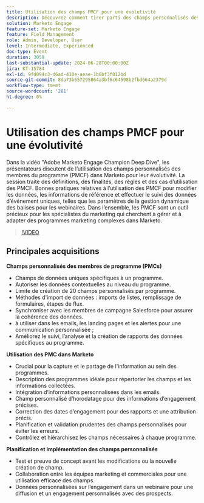 ```yaml
---
title: Utilisation des champs PMCF pour une évolutivité
description: Découvrez comment tirer parti des champs personnalisés des membres du programme (PMCF) dans Marketo pour une évolutivité, y compris les bonnes pratiques de gestion des données, de communication personnalisée et de reporting précis, comme expliqué dans la vidéo de présentation approfondie de Adobe Marketo Engage.
solution: Marketo Engage
feature-set: Marketo Engage
feature: Field Management
role: Admin, Developer, User
level: Intermediate, Experienced
doc-type: Event
duration: 3059
last-substantial-update: 2024-06-28T00:00:00Z
jira: KT-15784
exl-id: 9fd094c3-d6ad-410e-aeae-1b6bf3f012bd
source-git-commit: 8da73b657295864a3bf6c64598b2fbd664a2379d
workflow-type: tm+mt
source-wordcount: '281'
ht-degree: 0%

---
```


# Utilisation des champs PMCF pour une évolutivité

Dans la vidéo &quot;Adobe Marketo Engage Champion Deep Dive&quot;, les présentateurs discutent de l’utilisation des champs personnalisés des membres du programme (PMCF) dans Marketo pour leur évolutivité. La session traite des définitions, des finalités, des règles et des cas d’utilisation des PMCF. Bonnes pratiques relatives à l’utilisation des PMCF pour modifier les données, les informations de référence et effectuer le suivi des données d’événement uniques, telles que les paramètres de la gestion dynamique des balises pour les webinaires. Dans l’ensemble, les PMCF sont un outil précieux pour les spécialistes du marketing qui cherchent à gérer et à adapter des programmes marketing complexes dans Marketo.

>[!VIDEO](https://video.tv.adobe.com/v/3430531/?learn=on)

## Principales acquisitions

**Champs personnalisés des membres de programme (PMCs)**

* Champs de données uniques spécifiques à un programme.
* Autoriser les données contextuelles au niveau du programme.
* Limite de création de 20 champs personnalisés par programme.
* Méthodes d&#39;import de données : imports de listes, remplissage de formulaires, étapes de flux.
* Synchroniser avec les membres de campagne Salesforce pour assurer la cohérence des données.
* à utiliser dans les emails, les landing pages et les alertes pour une communication personnalisée ;
* Améliorez le suivi, l’analyse et la création de rapports des données spécifiques au programme.

**Utilisation des PMC dans Marketo**

* Crucial pour la capture et le partage de l&#39;information au sein des programmes.
* Description des programmes idéale pour répertorier les champs et les informations collectées.
* Intégration d’informations personnalisées dans les emails.
* Champ personnalisé d’horodatage pour des informations d’engagement précises.
* Correction des dates d’engagement pour des rapports et une attribution précis.
* Planification et validation prudentes des champs personnalisés pour éviter les erreurs.
* Contrôlez et hiérarchisez les champs nécessaires à chaque programme.

**Planification et implémentation des champs personnalisés**

* Test et preuve de concept avant les modifications ou la nouvelle création de champ.
* Collaboration entre les équipes marketing et commerciales pour une utilisation efficace des champs.
* Données personnalisées sur l’engagement dans un webinaire pour une diffusion et un engagement personnalisés avec des prospects.
